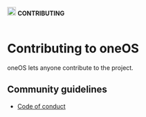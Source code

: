 <img src="https://raw.githubusercontent.com/nimelehin/oneOS/master/assets/logo/logo_blue_512.png" width="20"> <b> CONTRIBUTING</b></br></br>

# Contributing to oneOS

oneOS lets anyone contribute to the project.

## Community guidelines

* [Code of conduct](https://github.com/nimelehin/oneOS/blob/master/CODE_OF_CONDUCT.md)